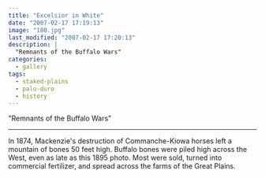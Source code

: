 ```yaml
---
title: "Excelsior in White"
date: "2007-02-17 17:19:13"
image: "180.jpg"
last_modified: "2007-02-17 17:20:13"
description: |
  "Remnants of the Buffalo Wars"
categories:
  - gallery
tags:
  - staked-plains
  - palo-duro
  - history  
---
```

  "Remnants of the Buffalo Wars"
***

In 1874, Mackenzie's destruction of Commanche-Kiowa horses left a mountain of bones 50 feet high. Buffalo bones were piled high across the West, even as late as this 1895 photo. Most were sold, turned into commercial fertilizer, and spread across the farms of the Great Plains.
